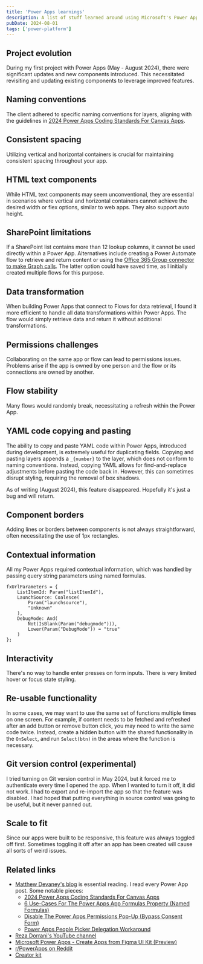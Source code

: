 ```yaml
---
title: 'Power Apps learnings'
description: A list of stuff learned around using Microsoft's Power Apps.
pubDate: 2024-08-01
tags: ['power-platform']
---
```


## Project evolution

During my first project with Power Apps (May - August 2024), there were significant updates and new components introduced. This necessitated revisiting and updating existing components to leverage improved features.

## Naming conventions

The client adhered to specific naming conventions for layers, aligning with the guidelines in [2024 Power Apps Coding Standards For Canvas Apps](https://www.matthewdevaney.com/power-apps-coding-standards-for-canvas-apps/).

## Consistent spacing

Utilizing vertical and horizontal containers is crucial for maintaining consistent spacing throughout your app.

## HTML text components

While HTML text components may seem unconventional, they are essential in scenarios where vertical and horizontal containers cannot achieve the desired width or flex options, similar to web apps. They also support auto height.

## SharePoint limitations

If a SharePoint list contains more than 12 lookup columns, it cannot be used directly within a Power App. Alternatives include creating a Power Automate flow to retrieve and return content or using the [Office 365 Group connector to make Graph calls](https://www.menzel.it/post/2023/08/powerappssearchgraphapi/). The latter option could have saved time, as I initially created multiple flows for this purpose.

## Data transformation

When building Power Apps that connect to Flows for data retrieval, I found it more efficient to handle all data transformations within Power Apps. The flow would simply retrieve data and return it without additional transformations.

## Permissions challenges

Collaborating on the same app or flow can lead to permissions issues. Problems arise if the app is owned by one person and the flow or its connections are owned by another.

## Flow stability

Many flows would randomly break, necessitating a refresh within the Power App.

## YAML code copying and pasting

The ability to copy and paste YAML code within Power Apps, introduced during development, is extremely useful for duplicating fields. Copying and pasting layers appends a `_{number}` to the layer, which does not conform to naming conventions. Instead, copying YAML allows for find-and-replace adjustments before pasting the code back in. However, this can sometimes disrupt styling, requiring the removal of box shadows.

As of writing (August 2024), this feature disappeared. Hopefully it's just a bug and will return.

## Component borders

Adding lines or borders between components is not always straightforward, often necessitating the use of 1px rectangles.

## Contextual information

All my Power Apps required contextual information, which was handled by passing query string parameters using named formulas.

```powerquery
fxUrlParameters = {
    ListItemId: Param("listItemId"),
    LaunchSource: Coalesce(
        Param("launchsource"),
        "Unknown"
    ),
    DebugMode: And(
        Not(IsBlank(Param("debugmode"))),
        Lower(Param("DebugMode")) = "true"
    )
};
```

## Interactivity

There's no way to handle enter presses on form inputs. There is very limited hover or focus state styling.

## Re-usable functionality

In some cases, we may want to use the same set of functions multiple times on one screen. For example, if content needs to be fetched and refreshed after an add button or remove button click, you may need to write the same code twice. Instead, create a hidden button with the shared functionality in the `OnSelect`, and run `Select(btn)` in the areas where the function is necessary.

## Git version control (experimental)

I tried turning on Git version control in May 2024, but it forced me to authenticate every time I opened the app. When I wanted to turn it off, it did not work. I had to export and re-import the app so that the feature was disabled. I had hoped that putting everything in source control was going to be useful, but it never panned out.

## Scale to fit

Since our apps were built to be responsive, this feature was always toggled off first. Sometimes toggling it off after an app has been created will cause all sorts of weird issues.

## Related links

- [Matthew Devaney's blog](https://www.matthewdevaney.com/) is essential reading. I read every Power App post. Some notable pieces:
  - [2024 Power Apps Coding Standards For Canvas Apps](https://www.matthewdevaney.com/power-apps-coding-standards-for-canvas-apps/)
  - [6 Use-Cases For The Power Apps App Formulas Property (Named Formulas)](https://www.matthewdevaney.com/6-use-cases-for-the-power-apps-app-formulas-property-named-formulas/)
  - [Disable The Power Apps Permissions Pop-Up (Bypass Consent Form)](https://www.matthewdevaney.com/disable-the-power-apps-permissions-pop-up-bypass-consent-form/)
  - [Power Apps People Picker Delegation Workaround](https://www.matthewdevaney.com/power-apps-people-picker-delegation-workaround/)
- [Reza Dorrani's YouTube channel](https://www.youtube.com/@RezaDorrani)
- [Microsoft Power Apps - Create Apps from Figma UI Kit (Preview)](https://www.figma.com/community/file/1110934196623232680/microsoft-power-apps-create-apps-from-figma-ui-kit-preview)
- [r/PowerApps on Reddit](https://www.reddit.com/r/PowerApps/)
- [Creator kit](https://learn.microsoft.com/en-us/power-platform/guidance/creator-kit/overview)
